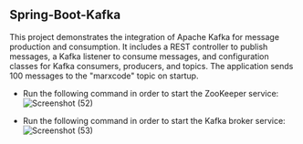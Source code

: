 ## Spring-Boot-Kafka
This project demonstrates the integration of Apache Kafka for message production and consumption. It includes a REST controller to publish messages, a Kafka listener to consume messages, and configuration classes for Kafka consumers, producers, and topics. The application sends 100 messages to the "marxcode" topic on startup. 

- Run the following command in order to start the ZooKeeper service:
![Screenshot (52)](https://github.com/Marx-wrld/Spring-Boot-Kafka/assets/105711066/79a4a59e-d46f-48f0-aefc-cec458343d60)

- Run the following command in order to start the Kafka broker service:
![Screenshot (53)](https://github.com/Marx-wrld/Spring-Boot-Kafka/assets/105711066/2de58644-20dd-46d4-9931-fe11fd441feb)
